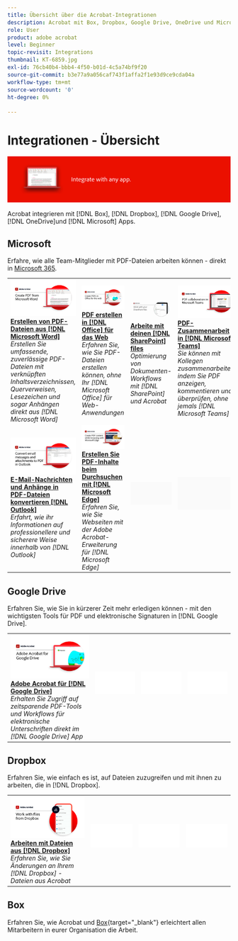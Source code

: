 ```yaml
---
title: Übersicht über die Acrobat-Integrationen
description: Acrobat mit Box, Dropbox, Google Drive, OneDrive und Microsoft integrieren
role: User
product: adobe acrobat
level: Beginner
topic-revisit: Integrations
thumbnail: KT-6859.jpg
exl-id: 76cb40b4-bbb4-4f50-b01d-4c5a74bf9f20
source-git-commit: b3e77a9a056caf743f1affa2f1e93d9ce9cda04a
workflow-type: tm+mt
source-wordcount: '0'
ht-degree: 0%

---
```


# Integrationen - Übersicht

![Acrobat Integrate Image](../assets/Hero-Integrate.png)

Acrobat integrieren mit [!DNL Box], [!DNL Dropbox], [!DNL Google Drive], [!DNL OneDrive]und [!DNL Microsoft] Apps.

## Microsoft

Erfahre, wie alle Team-Mitglieder mit PDF-Dateien arbeiten können - direkt in [Microsoft 365](https://www.adobe.com/documentcloud/integrations/microsoft-office-365.html).

<table style="table-layout:fixed">
<tr>
  <td>
    <a href="createfromword.md">
      <img alt="Erstellen von PDF-Dateien aus Microsoft Word" src="../assets/CreateWord.png" />
    </a>
    <div>
    <a href="createfromword.md"><strong>Erstellen von PDF-Dateien aus [!DNL Microsoft Word]</strong></a>
    </div>
    <em>Erstellen Sie umfassende, zuverlässige PDF-Dateien mit verknüpften Inhaltsverzeichnissen, Querverweisen, Lesezeichen und sogar Anhängen direkt aus [!DNL Microsoft Word]</em>
    <br>
  </td>
  <td>
    <a href="createofficeweb.md">
      <img alt="PDF erstellen in [!DNL Office] für das Web" src="../assets/Officeweb_1280.png" />
    </a>
    <div>
    <a href="createofficeweb.md"><strong>PDF erstellen in [!DNL Office] für das Web</strong></a>
    </div>
    <em>Erfahren Sie, wie Sie PDF-Dateien erstellen können, ohne Ihr [!DNL Microsoft Office] für Web-Anwendungen</em>
    <br>
  </td> 
  <td>
    <a href="acrobatandsp.md">
      <img alt="Arbeite mit deinen [!DNL SharePoint] files" src="../assets/SharePoint.png" />
    </a>
    <div>
    <a href="acrobatandsp.md"><strong>Arbeite mit deinen [!DNL SharePoint] files</strong></a>
    </div>
    <em>Optimierung von Dokumenten-Workflows mit [!DNL SharePoint] und Acrobat</em>
    <br>
  </td>
  <td>
    <a href="acrobatandteams.md">
      <img alt="PDF-Zusammenarbeit in [!DNL Microsoft Teams]" src="../assets/MicrosoftTeams.png" />
    </a>
    <div>
    <a href="acrobatandteams.md"><strong>PDF-Zusammenarbeit in [!DNL Microsoft Teams]</strong></a>
    </div>
    <em>Sie können mit Kollegen zusammenarbeiten, indem Sie PDF anzeigen, kommentieren und überprüfen, ohne jemals [!DNL Microsoft Teams]</em>
    <br>
  </td>
</tr>
<tr>
  <td>
    <a href="outlook.md">
      <img alt="Konvertieren von E-Mail-Nachrichten und Anhängen in PDF in Outlook" src="../assets/Outlook.jpg" />
    </a>
    <div>
    <a href="outlook.md"><strong>E-Mail-Nachrichten und Anhänge in PDF-Dateien konvertieren [!DNL Outlook]</strong></a>
    </div>
    <em>Erfahrt, wie ihr Informationen auf professionellere und sicherere Weise innerhalb von [!DNL Outlook]</em>
    <br>
  </td>
  <td>
    <a href="edge.md">
      <img alt="Erstellen Sie PDF-Inhalte beim Durchsuchen mit [!DNL Microsoft Edge]" src="../assets/Edge_1280.png" />
    </a>
    <div>
    <a href="edge.md"><strong>Erstellen Sie PDF-Inhalte beim Durchsuchen mit [!DNL Microsoft Edge]</strong></a>
    </div>
    <em>Erfahren Sie, wie Sie Webseiten mit der Adobe Acrobat-Erweiterung für [!DNL Microsoft Edge]</em>
    <br>
  </td>
  <td>
   <img alt="Spacer" src="../assets/Grayspacer.png" />
    <div>
    <br>
  </td>
  <td>
   <img alt="Spacer" src="../assets/Grayspacer.png" />
    <div>
    <br>
  </td>
</tr>
</table>

## Google Drive

Erfahren Sie, wie Sie in kürzerer Zeit mehr erledigen können - mit den wichtigsten Tools für PDF und elektronische Signaturen in [!DNL Google Drive].

<table style="table-layout:fixed">
<tr>
  <td>
    <a href="acrobatandgoogle.md">
      <img alt="Adobe Acrobat für Google Drive" src="../assets/acrobatgoogle.jpg" />
    </a>
    <div>
    <a href="acrobatandgoogle.md"><strong>Adobe Acrobat für [!DNL Google Drive]</strong></a>
    </div>
    <em>Erhalten Sie Zugriff auf zeitsparende PDF-Tools und Workflows für elektronische Unterschriften direkt im [!DNL Google Drive] App</em>
    <br>
  </td>
  <td>
   <img alt="Spacer" src="../assets/Whitespacer.png" />
    <div>
    <br>
  </td>
  <td>
   <img alt="Spacer" src="../assets/Whitespacer.png" />
    <div>
    <br>
  </td>
  <td>
   <img alt="Spacer" src="../assets/Whitespacer.png" />
    <div>
    <br>
  </td>
</tr>
</table>

## Dropbox

Erfahren Sie, wie einfach es ist, auf Dateien zuzugreifen und mit ihnen zu arbeiten, die in [!DNL Dropbox].

<table style="table-layout:fixed">
<tr>
  <td>
    <a href="acrobat-dropbox.md">
      <img alt="Arbeiten mit Dateien aus [!DNL Dropbox]" src="../assets/Dropbox.png" />
    </a>
    <div>
    <a href="acrobat-dropbox.md"><strong>Arbeiten mit Dateien aus [!DNL Dropbox]</strong></a>
    </div>
    <em>Erfahren Sie, wie Sie Änderungen an Ihrem [!DNL Dropbox] -Dateien aus Acrobat</em>
    <br>
  </td>
  <td>
   <img alt="Spacer" src="../assets/Whitespacer.png" />
    <div>
    <br>
  </td>
  <td>
   <img alt="Spacer" src="../assets/Whitespacer.png" />
    <div>
    <br>
  </td>
  <td>
   <img alt="Spacer" src="../assets/Whitespacer.png" />
    <div>
    <br>
  </td>
</tr>
</table>

## Box

Erfahren Sie, wie Acrobat und [Box](https://www.adobe.com/documentcloud/integrations/box.html){target=&quot;_blank&quot;} erleichtert allen Mitarbeitern in eurer Organisation die Arbeit.
